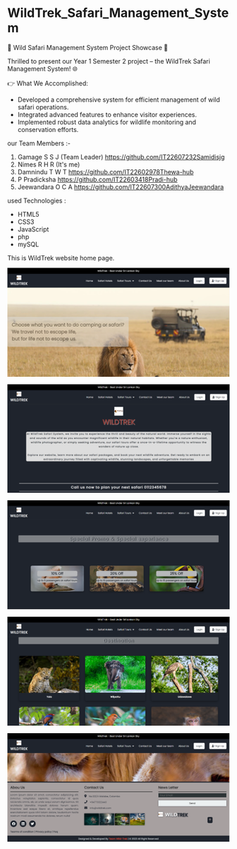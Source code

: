 # WildTrek_Safari_Management_System

🦁 Wild Safari Management System Project Showcase 🌿

Thrilled to present our Year 1 Semester 2 project – the WildTrek Safari Management System! 🌐

👉 What We Accomplished:

* Developed a comprehensive system for efficient management of wild safari operations.
* Integrated advanced features to enhance visitor experiences.
* Implemented robust data analytics for wildlife monitoring and conservation efforts.

our Team Members :-

1. Gamage S S J (Team Leader)  https://github.com/IT22607232Samidisjg
2. Nimes R H R (It's me)
3. Damnindu T W T  https://github.com/IT22602978Thewa-hub
4. P Pradicksha  https://github.com/IT22603418Pradi-hub
5. Jeewandara O C A  https://github.com/IT22607300AdithyaJeewandara

used Technologies :

* HTML5
* CSS3
* JavaScript
* php
* mySQL

This is WildTrek website home page. 

![CHEESE!](wildtrek1.png)

![CHEESE!](wildtrek2.png)

![CHEESE!](wildtrek3.png)

![CHEESE!](widtrek4.png)

![CHEESE!](wildtrek5.png)
